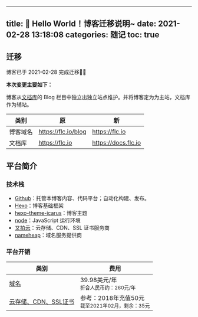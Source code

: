 ----
title: 🎉 Hello World！博客迁移说明~
date: 2021-02-28 13:18:08
categories: 随记
toc: true
----

## 迁移

博客已于 2021-02-28 完成迁移🎉🎉

**本次变更主要如下：**

博客从[文档库](https://docs.flc.io)的 Blog 栏目中独立出独立站点维护。并将博客定为为主站，文档库作为辅站。

|类别|原|新|
|----|----|----|
|博客域名|https://flc.io/blog|https://flc.io|
|文档库|https://flc.io|https://docs.flc.io|

## 平台简介

### 技术栈

- [Github](https://github.com/flc1125/blog.flc.io)：托管本博客内容、代码平台；自动化构建、发布。
- [Hexo](https://hexo.io/)：博客基础框架
- [hexo-theme-icarus](https://github.com/ppoffice/hexo-theme-icarus)：博客主题
- [node](https://nodejs.org/)：JavaScript 运行环境
- [又拍云](https://www.upyun.com/)：云存储、CDN、SSL 证书服务商
- [nameheap](https://www.namecheap.com/)：域名服务提供商

### 平台开销

| 类别 |  费用 |
|---------------|------------------------|
| [域名](https://www.namecheap.com)| 39.98美元/年<br/><small>折合人民币约：260元/年</small>  |
| [云存储、CDN、SSL证书](https://www.upyun.com/) | 参考：2018年充值50元<br/><small>截至2021年02月，剩余：35元</small> |